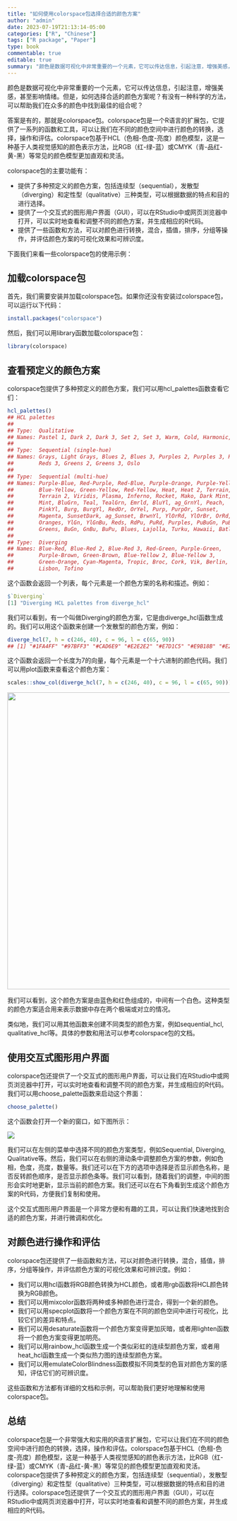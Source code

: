 ```yaml
---
title: "如何使用colorspace包选择合适的颜色方案"
author: "admin"
date: 2023-07-19T21:13:14-05:00
categories: ["R", "Chinese"]
tags: ["R package", "Paper"]
type: book
commentable: true
editable: true
summary: "颜色是数据可视化中非常重要的一个元素，它可以传达信息，引起注意，增强美感，甚至影响情绪。但是，如何选择合适的颜色方案呢？有没有一种科学的方法，可以帮助我们在众多的颜色中找到最佳的组合呢?"
---
```




颜色是数据可视化中非常重要的一个元素，它可以传达信息，引起注意，增强美感，甚至影响情绪。但是，如何选择合适的颜色方案呢？有没有一种科学的方法，可以帮助我们在众多的颜色中找到最佳的组合呢？

答案是有的，那就是colorspace包。colorspace包是一个R语言的扩展包，它提供了一系列的函数和工具，可以让我们在不同的颜色空间中进行颜色的转换，选择，操作和评估。colorspace包基于HCL（色相-色度-亮度）颜色模型，这是一种基于人类视觉感知的颜色表示方法，比RGB（红-绿-蓝）或CMYK（青-品红-黄-黑）等常见的颜色模型更加直观和灵活。

colorspace包的主要功能有：

- 提供了多种预定义的颜色方案，包括连续型（sequential），发散型（diverging）和定性型（qualitative）三种类型，可以根据数据的特点和目的进行选择。
- 提供了一个交互式的图形用户界面（GUI），可以在RStudio中或网页浏览器中打开，可以实时地查看和调整不同的颜色方案，并生成相应的R代码。
- 提供了一些函数和方法，可以对颜色进行转换，混合，插值，排序，分组等操作，并评估颜色方案的可视化效果和可辨识度。

下面我们来看一些colorspace包的使用示例：

## 加载colorspace包

首先，我们需要安装并加载colorspace包。如果你还没有安装过colorspace包，可以运行以下代码：


```r
install.packages("colorspace")
```

然后，我们可以用library函数加载colorspace包：


```r
library(colorspace)
```

## 查看预定义的颜色方案

colorspace包提供了多种预定义的颜色方案，我们可以用hcl_palettes函数查看它们：


```r
hcl_palettes()
## HCL palettes
## 
## Type:  Qualitative 
## Names: Pastel 1, Dark 2, Dark 3, Set 2, Set 3, Warm, Cold, Harmonic, Dynamic
## 
## Type:  Sequential (single-hue) 
## Names: Grays, Light Grays, Blues 2, Blues 3, Purples 2, Purples 3, Reds 2,
##        Reds 3, Greens 2, Greens 3, Oslo
## 
## Type:  Sequential (multi-hue) 
## Names: Purple-Blue, Red-Purple, Red-Blue, Purple-Orange, Purple-Yellow,
##        Blue-Yellow, Green-Yellow, Red-Yellow, Heat, Heat 2, Terrain,
##        Terrain 2, Viridis, Plasma, Inferno, Rocket, Mako, Dark Mint,
##        Mint, BluGrn, Teal, TealGrn, Emrld, BluYl, ag_GrnYl, Peach,
##        PinkYl, Burg, BurgYl, RedOr, OrYel, Purp, PurpOr, Sunset,
##        Magenta, SunsetDark, ag_Sunset, BrwnYl, YlOrRd, YlOrBr, OrRd,
##        Oranges, YlGn, YlGnBu, Reds, RdPu, PuRd, Purples, PuBuGn, PuBu,
##        Greens, BuGn, GnBu, BuPu, Blues, Lajolla, Turku, Hawaii, Batlow
## 
## Type:  Diverging 
## Names: Blue-Red, Blue-Red 2, Blue-Red 3, Red-Green, Purple-Green,
##        Purple-Brown, Green-Brown, Blue-Yellow 2, Blue-Yellow 3,
##        Green-Orange, Cyan-Magenta, Tropic, Broc, Cork, Vik, Berlin,
##        Lisbon, Tofino
```

这个函数会返回一个列表，每个元素是一个颜色方案的名称和描述。例如：

```r
$`Diverging`
[1] "Diverging HCL palettes from diverge_hcl"
```

我们可以看到，有一个叫做Diverging的颜色方案，它是由diverge_hcl函数生成的。我们可以用这个函数来创建一个发散型的颜色方案，例如：


```r
diverge_hcl(7, h = c(246, 40), c = 96, l = c(65, 90))
## [1] "#1FA4FF" "#97BFF3" "#CAD6E9" "#E2E2E2" "#E7D1C5" "#E9B18B" "#E28912"
```

这个函数会返回一个长度为7的向量，每个元素是一个十六进制的颜色代码。我们可以用plot函数来查看这个颜色方案：


```r
scales::show_col(diverge_hcl(7, h = c(246, 40), c = 96, l = c(65, 90)))
```

<img src="{{< blogdown/postref >}}index.en_files/figure-html/unnamed-chunk-5-1.png" width="672" />



我们可以看到，这个颜色方案是由蓝色和红色组成的，中间有一个白色。这种类型的颜色方案适合用来表示数据中存在两个极端或对立的情况。

类似地，我们可以用其他函数来创建不同类型的颜色方案，例如sequential_hcl, qualitative_hcl等。具体的参数和用法可以参考colorspace包的文档。

## 使用交互式图形用户界面

colorspace包还提供了一个交互式的图形用户界面，可以让我们在RStudio中或网页浏览器中打开，可以实时地查看和调整不同的颜色方案，并生成相应的R代码。我们可以用choose_palette函数来启动这个界面：


```r
choose_palette()
```

这个函数会打开一个新的窗口，如下图所示：

![](https://files.mdnice.com/user/20138/c1c392cf-7d00-4b31-a47d-e1b4085e8f1a.png)

我们可以在左侧的菜单中选择不同的颜色方案类型，例如Sequential, Diverging, Qualitative等。然后，我们可以在右侧的滑动条中调整颜色方案的参数，例如色相，色度，亮度，数量等。我们还可以在下方的选项中选择是否显示颜色名称，是否反转颜色顺序，是否显示颜色条等。我们可以看到，随着我们的调整，中间的图形会实时地更新，显示当前的颜色方案。我们还可以在右下角看到生成这个颜色方案的R代码，方便我们复制和使用。

这个交互式图形用户界面是一个非常方便和有趣的工具，可以让我们快速地找到合适的颜色方案，并进行微调和优化。

## 对颜色进行操作和评估

colorspace包还提供了一些函数和方法，可以对颜色进行转换，混合，插值，排序，分组等操作，并评估颜色方案的可视化效果和可辨识度。例如：

- 我们可以用hcl函数将RGB颜色转换为HCL颜色，或者用rgb函数将HCL颜色转换为RGB颜色。
- 我们可以用mixcolor函数将两种或多种颜色进行混合，得到一个新的颜色。
- 我们可以用specplot函数将一个颜色方案在不同的颜色空间中进行可视化，比较它们的差异和特点。
- 我们可以用desaturate函数将一个颜色方案变得更加灰暗，或者用lighten函数将一个颜色方案变得更加明亮。
- 我们可以用rainbow_hcl函数生成一个类似彩虹的连续型颜色方案，或者用heat_hcl函数生成一个类似热力图的连续型颜色方案。
- 我们可以用emulateColorBlindness函数模拟不同类型的色盲对颜色方案的感知，评估它们的可辨识度。

这些函数和方法都有详细的文档和示例，可以帮助我们更好地理解和使用colorspace包。

## 总结

colorspace包是一个非常强大和实用的R语言扩展包，它可以让我们在不同的颜色空间中进行颜色的转换，选择，操作和评估。colorspace包基于HCL（色相-色度-亮度）颜色模型，这是一种基于人类视觉感知的颜色表示方法，比RGB（红-绿-蓝）或CMYK（青-品红-黄-黑）等常见的颜色模型更加直观和灵活。colorspace包提供了多种预定义的颜色方案，包括连续型（sequential），发散型（diverging）和定性型（qualitative）三种类型，可以根据数据的特点和目的进行选择。colorspace包还提供了一个交互式的图形用户界面（GUI），可以在RStudio中或网页浏览器中打开，可以实时地查看和调整不同的颜色方案，并生成相应的R代码。

